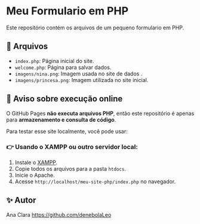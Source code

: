 # Meu Formulario em PHP

Este repositório contém os arquivos de um pequeno formulario em PHP.

## 📄 Arquivos

- `index.php`: Página inicial do site.
- `welcome.php`: Página para salvar dados.
- `imagens/nina.png`: Imagem usada no site de dados .
- `imagens/princesa.png`: Imagem utilizada no site inicial.

## 🚫 Aviso sobre execução online

O GitHub Pages **não executa arquivos PHP**, então este repositório é apenas para **armazenamento e consulta de código**.

Para testar esse site localmente, você pode usar:

### 👉 Usando o XAMPP ou outro servidor local:
1. Instale o [XAMPP](https://www.apachefriends.org/pt_br/index.html).
2. Copie todos os arquivos para a pasta `htdocs`.
3. Inicie o Apache.
4. Acesse `http://localhost/meu-site-php/index.php` no navegador.

## ✨ Autor

Ana Clara 
https://github.com/denebolaLeo
